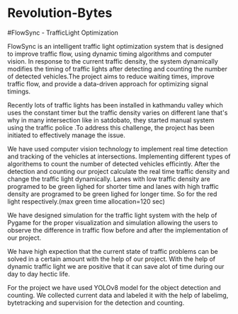 # Revolution-Bytes

#FlowSync - TrafficLight Optimization

FlowSync is an intelligent traffic light optimization system that is designed to improve traffic flow, using  dynamic timing algorithms and computer vision. In response to the current traffic density, the system dynamically modifies the timing of traffic lights after detecting and counting the number of detected vehicles.The project aims to reduce waiting times, improve traffic flow, and provide a data-driven approach for optimizing signal timings.
 
Recently lots of traffic lights has been installed in kathmandu valley which uses the constant timer but the traffic density varies on different lane that's why in many intersection like in satdobato, they started manual system using the traffic police .To address this challenge, the project has been initiated to effectively manage the issue.

We have used computer vision technology to implement real time detection and tracking of the vehicles at intersections.
Implementing different types of algorithems to count the number of detected vehicles efficintly. After the detection and counting our project calculate the real time traffic density and change the traffic light dynamically. Lanes with low traffic density are programed to be green lighed for shorter time and lanes with high traffic density are programed to be green lighed for longer time. So for the red light respectively.(max green time allocation=120 sec)

We have designed simulation for the traffic light system with the help of Pygame for the proper visualization and simulation allowing the users to observe the difference in traffic flow before and after the implementation of our project.

We have high expection that the current state of traffic problems can be solved in a certain amount with the help of our project. With the help of dynamic traffic light we are positive that it can save alot of time during our day to day hectic life.

For the project we have used YOLOv8 model for the object detection and counting. We collected current data and labeled it with the help of labelimg, bytetracking and supervision for the detection and counting. 

